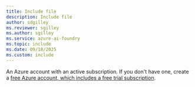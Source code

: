 ```yaml
---
title: Include file
description: Include file
author: sdgilley
ms.reviewer: sgilley
ms.author: sgilley
ms.service: azure-ai-foundry
ms.topic: include
ms.date: 09/18/2025
ms.custom: include
---
```


An Azure account with an active subscription. If you don't have one, create a [free Azure account, which includes a free trial subscription](https://azure.microsoft.com/pricing/purchase-options/azure-account?cid=msft_learn). 
